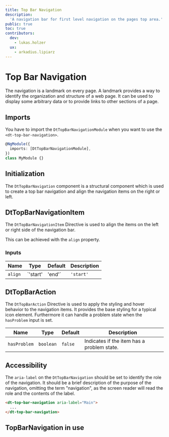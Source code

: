 ```yaml
---
title: Top Bar Navigation
description:
  'A navigation bar for first level navigation on the pages top area.'
public: true
toc: true
contributors:
  dev:
    - lukas.holzer
  ux:
    - arkadius.lipiarz
---
```


# Top Bar Navigation

The navigation is a landmark on every page. A landmark provides a way to
identify the organization and structure of a web page. It can be used to display
some arbitrary data or to provide links to other sections of a page.

<docs-source-example example="TopBarNavigationDefaultExample"></docs-source-example>

## Imports

You have to import the `DtTopBarNavigationModule` when you want to use the
`<dt-top-bar-navigation>`.

```typescript
@NgModule({
  imports: [DtTopBarNavigationModule],
})
class MyModule {}
```

## Initialization

The `DtTopBarNavigation` component is a structural component which is used to
create a top bar navigation and align the navigation items on the right or left.

## DtTopBarNavigationItem

The `DtTopBarNavigationItem` Directive is used to align the items on the left or
right side of the navigation bar.

This can be achieved with the `align` property.

### Inputs

| Name    | Type              | Default   | Description                                                                     |
| ------- | ----------------- | --------- | ------------------------------------------------------------------------------- |
| `align` | `'start' | 'end'` | `'start'` | If the item is placed on the left side or right side of the top navigation bar. |

## DtTopBarAction

The `DtTopBarAction` Directive is used to apply the styling and hover behavior
to the navigation items. It provides the base styling for a typical icon
element. Furthermore it can handle a problem state when the `hasProblem` input
is set.

| Name         | Type      | Default | Description                                |
| ------------ | --------- | ------- | ------------------------------------------ |
| `hasProblem` | `boolean` | `false` | Indicates if the item has a problem state. |

## Accessibility

The `aria-label` on the `DtTopBarNavigation` should be set to identify the role
of the navigation. It should be a brief description of the purpose of the
navigation, omitting the term "navigation", as the screen reader will read the
role and the contents of the label.

```html
<dt-top-bar-navigation aria-label="Main">
  ...
</dt-top-bar-navigation>
```

## TopBarNavigation in use

<docs-source-example example="TopBarNavigationDrawerExample"></docs-source-example>

